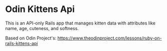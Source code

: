# Odin Kittens Api

This is an API-only Rails app that manages kitten data with attributes like name, age, cuteness, and softness.

Based on Odin Project's: https://www.theodinproject.com/lessons/ruby-on-rails-kittens-api